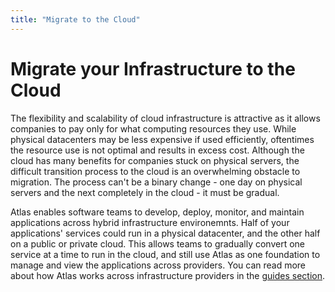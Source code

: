 ```yaml
---
title: "Migrate to the Cloud"
---
```

# Migrate your Infrastructure to the Cloud

The flexibility and scalability of cloud infrastructure is attractive as it allows companies to pay only for what computing resources they use. While physical datacenters may be less expensive if used efficiently, oftentimes the resource use is not optimal and results in excess cost. Although the cloud has many benefits for companies stuck on physical servers, the difficult transition process to the cloud is an overwhelming obstacle to migration. The process can't be a binary change - one day on physical servers and the next completely in the cloud - it must be gradual.

Atlas enables software teams to develop, deploy, monitor, and maintain applications across hybrid infrastructure environemnts. Half of your applications' services could run in a physical datacenter, and the other half on a public or private cloud. This allows teams to gradually convert one service at a time to run in the cloud, and still use Atlas as one foundation to manage and view the applications across providers. You can read more about how Atlas works across infrastructure providers in the [guides section](/help/overview#guides).    